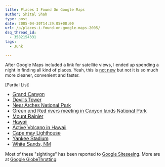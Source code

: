 ```yaml
---
title: Places I Found On Google Maps
author: Shital Shah
type: post
date: 2005-04-30T14:39:05+00:00
url: /p/places-i-found-on-google-maps-2005/
dsq_thread_id:
  - 3582154331
tags:
  - Junk

---
```

After Google Maps included a link for satellite views, I ended up spending a night in finding all kind of places. Yeah, this is [not new][1] but not it is so much more cleaner, convenient and faster.

[Partial List]

  * <a style="font-family: sans-serif; font-size: medium; font-style: normal; font-variant: normal;" href="http://maps.google.com/maps?q=86023&ll=36.110687,-112.303276&spn=0.165138,0.341263&t=k&hl=en">Grand Canyon</a>
  * <a style="font-family: sans-serif; font-size: medium; font-style: normal; font-variant: normal;" href="http://maps.google.com/maps?q=82714&ll=44.590577,-104.715307&spn=0.010321,0.021329&t=k&hl=en">Devil's Tower</a>
  * <a style="font-family: sans-serif; font-size: medium; font-style: normal; font-variant: normal;" href="http://maps.google.com/maps?q=84532&ll=38.482447,-109.680644&spn=0.041285,0.085316&t=k&hl=en">Near Arches National Park</a>
  * <a style="font-family: sans-serif; font-size: medium; font-style: normal; font-variant: normal;" href="http://maps.google.com/maps?q=84532&ll=38.189871,-109.886316&spn=0.005161,0.010664&t=k&hl=en">Green and Red rivers meeting in Canyon lands National Park</a>
  * <a style="font-family: sans-serif; font-size: medium; font-style: normal; font-variant: normal;" href="http://maps.google.com/maps?q=98304&ll=46.863213,-121.770401&spn=0.330276,0.682526&t=k&hl=en">Mount Rainier</a>
  * <a style="font-family: sans-serif; font-size: medium; font-style: normal; font-variant: normal;" href="http://maps.google.com/maps?ll=20.209351,-157.093506&spn=5.581055,10.920410&t=k&hl=en">Hawaii</a>
  * <a style="font-family: sans-serif; font-size: medium; font-style: normal; font-variant: normal;" href="http://maps.google.com/maps?ll=19.828606,-155.464783&spn=0.174408,0.341263&t=k&hl=en">Active Volcano in Hawaii</a>
  * <a style="font-family: sans-serif; font-size: medium; font-style: normal; font-variant: normal;" href="http://maps.google.com/maps?q=1+light+house+ave,cape+may,nj&spn=0.005161,0.010664&t=k&hl=en">Cape may Lighthouse</a>
  * <a style="font-family: sans-serif; font-size: medium; font-style: normal; font-variant: normal;" href="http://maps.google.com/maps?q=yankee+stadium,ny&ll=40.826944,-73.928032&spn=0.005450,0.010664&t=k&hl=en">Yankee Stadium</a>
  * <a style="font-family: sans-serif; font-size: medium; font-style: normal; font-variant: normal;" href="http://maps.google.com/maps?q=white+sands,nm&ll=32.341690,-106.411343&spn=0.174408,0.341263&t=k&hl=en">White Sands, NM</a>

Most of these "sightings" has been reported to [Google Siteseeing][2]. More are at [Google GlobeThrotting][3]

 [1]: http://terraserver.microsoft.com/
 [2]: http://www.googlesightseeing.com/
 [3]: http://gmaps.nicj.net/